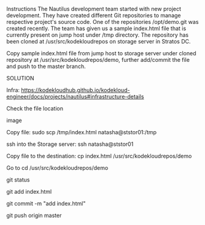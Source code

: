 Instructions
The Nautilus development team started with new project development. They have created different Git repositories to manage respective project's source code. One of the repositories /opt/demo.git was created recently. The team has given us a sample index.html file that is currently present on jump host under /tmp directory. The repository has been cloned at /usr/src/kodekloudrepos on storage server in Stratos DC.

Copy sample index.html file from jump host to storage server under cloned repository at /usr/src/kodekloudrepos/demo, further add/commit the file and push to the master branch.

SOLUTION

Infra: https://kodekloudhub.github.io/kodekloud-engineer/docs/projects/nautilus#infrastructure-details

Check the file location

image

Copy file: sudo scp /tmp/index.html natasha@ststor01:/tmp

ssh into the Storage server: ssh natasha@ststor01

Copy file to the destination: cp index.html /usr/src/kodekloudrepos/demo

Go to cd /usr/src/kodekloudrepos/demo

git status

git add index.html

git commit -m "add index.html"

git push origin master